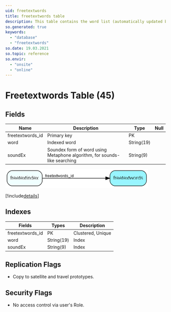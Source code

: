 ```yaml
---
uid: freetextwords
title: freetextwords table
description: This table contains the word list (automatically updated by the indexer) for the free-text search. Words are in UPPERCASE and truncated to 9 significant characters. Indexed words, dynamically updated by the freetext index
so.generated: true
keywords:
  - "database"
  - "freetextwords"
so.date: 19.03.2021
so.topic: reference
so.envir:
  - "onsite"
  - "online"
---
```


# Freetextwords Table (45)

## Fields

| Name | Description | Type | Null |
|------|-------------|------|:----:|
|freetextwords\_id|Primary key|PK| |
|word|Indexed word|String(19)| |
|soundEx|Soundex form of word using Metaphone algorithm, for sounds-like searching|String(9)| |


![freetextwords table relationship diagram](media\freetextwords.png)

[!include[details](./includes/freetextwords.md)]

## Indexes

| Fields | Types | Description |
|--------|-------|-------------|
|freetextwords\_id |PK |Clustered, Unique |
|word |String(19) |Index |
|soundEx |String(9) |Index |

## Replication Flags

* Copy to satellite and travel prototypes.

## Security Flags

* No access control via user's Role.

